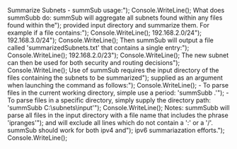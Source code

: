 Summarize Subnets - summSub usage:");
                Console.WriteLine();
                What does summSubb do:  summSub will aggregate all subnets found within any files found within the");
                provided input directory and summarize them.  For example if a file contains:");
                Console.WriteLine();
                192.168.2.0/24");
                192.168.3.0/24");
                Console.WriteLine();
                Then summSub will output a file called 'summarizedSubnets.txt' that contains a single entry:");
                Console.WriteLine();
                192.168.2.0/23");
                Console.WriteLine();
                The new subnet can then be used for both security and routing decisions");
                Console.WriteLine();
                Use of summSub requires the input directory of the files containing the subnets to be summarized");
                supplied as an argument when launching the command as follows:");
                Console.WriteLine();
                -  To parse files in the current working directory, simple use a period:  'summSubb .'");
                -  To parse files in a specific directory, simply supply the directory path: 'summSubb C:\\subnets\\input'");
                Console.WriteLine();
                Notes:  summSubb will parse all files in the input directory with a file name that includes the phrase 'ipranges'");
                and will exclude all lines which do not contain a ':' or a '/'.  summSub should work for both ipv4 and");
                ipv6 summariazation efforts.");
                Console.WriteLine();